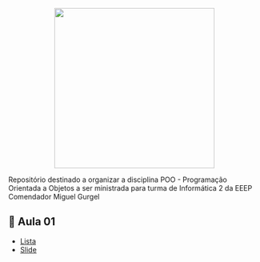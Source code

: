 <p align = "center">
<img src="https://github.com/Evaldo-comp/EEEPCMG-POO/blob/main/ressources/BANNER.gif" widt="350px" height="320px">
</p>

Repositório destinado a organizar a disciplina POO - Programação Orientada a Objetos a ser ministrada para turma de Informática 2 da EEEP Comendador Miguel Gurgel 

## :snake: Aula 01

 * [Lista](https://github.com/Evaldo-comp/EEEPCMG-POO/blob/main/Aula01-02/Lista.md)
 * [Slide ](https://github.com/Evaldo-comp/Python-Mombaca/blob/main/Aula-01/SLIDE-AULA01.pdf)
 


